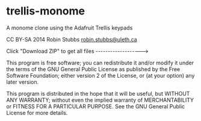 trellis-monome
==============

A monome clone using the Adafruit Trellis keypads 

CC BY-SA 2014 Robin Stubbs 
robin.stubbs@uleth.ca

Click "Download ZIP" to get all files ------------------->


This program is free software; you can redistribute it and/or modify it under the terms of the GNU General Public License as published by the Free Software Foundation; either version 2 of the License, or (at your option) any later version.

This program is distributed in the hope that it will be useful, but WITHOUT ANY WARRANTY; without even the implied warranty of MERCHANTABILITY or FITNESS FOR A PARTICULAR PURPOSE.  See the GNU General Public License for more details.
